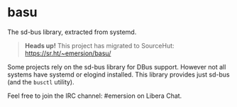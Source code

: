 # basu

The sd-bus library, extracted from systemd.

> **Heads up!** This project has migrated to SourceHut: https://sr.ht/~emersion/basu/

Some projects rely on the sd-bus library for DBus support. However not all
systems have systemd or elogind installed. This library provides just sd-bus
(and the `busctl` utility).

Feel free to join the IRC channel: #emersion on Libera Chat.
